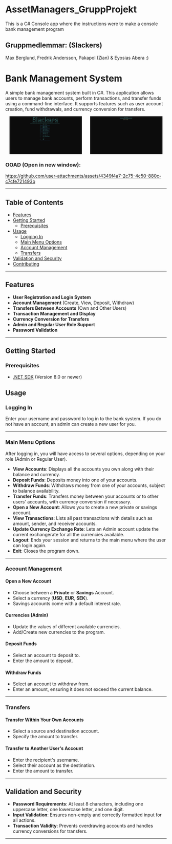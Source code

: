 # AssetManagers_GruppProjekt
This is a C# Console app where the instructions were to make a console bank management program

## Gruppmedlemmar: (Slackers)
Max Berglund, Fredrik Andersson, Pakapol (Zian) & Eyosias Abera :)

# Bank Management System

A simple bank management system built in C#. This application allows users to manage bank accounts, perform transactions, and transfer funds using a command-line interface. It supports features such as user account creation, fund withdrawals, and currency conversion for transfers.

<div style="display: flex; justify-content: space-around;">
  <img src="MainMenu.png" alt="Main Menu" width="45%" height="auto">
  <img src="LoginPage.png" alt="Login Page" width="45%" height="auto">
</div>

### OOAD (Open in new window):
https://github.com/user-attachments/assets/4349f4a7-2c75-4c50-880c-c7cfe721493b

---

## Table of Contents

- [Features](#features)
- [Getting Started](#getting-started)
  - [Prerequisites](#prerequisites)
- [Usage](#usage)
  - [Logging In](#logging-in)
  - [Main Menu Options](#main-menu-options)
  - [Account Management](#account-management)
  - [Transfers](#transfers)
- [Validation and Security](#validation-and-security)
- [Contributing](#contributing)

---

## Features

- **User Registration and Login System**
- **Account Management** (Create, View, Deposit, Withdraw)
- **Transfers Between Accounts** (Own and Other Users)
- **Transaction Management and Display**
- **Currency Conversion for Transfers**
- **Admin and Regular User Role Support**
- **Password Validation**

---

## Getting Started

### Prerequisites

- [.NET SDK](https://dotnet.microsoft.com/download) (Version 8.0 or newer)

## Usage

### Logging In

Enter your username and password to log in to the bank system. If you do not have an account, an admin can create a new user for you.

---

### Main Menu Options

After logging in, you will have access to several options, depending on your role (Admin or Regular User).

- **View Accounts**: Displays all the accounts you own along with their balance and currency.
- **Deposit Funds**: Deposits money into one of your accounts.
- **Withdraw Funds**: Withdraws money from one of your accounts, subject to balance availability.
- **Transfer Funds**: Transfers money between your accounts or to other users' accounts, with currency conversion if necessary.
- **Open a New Account**: Allows you to create a new private or savings account.
- **View Transactions**: Lists all past transactions with details such as amount, sender, and receiver accounts.
- **Update Currency Exchange Rate**: Lets an Admin account update the current exchangerate for all the currencies available.
- **Logout**: Ends your session and returns to the main menu where the user can login again.
- **Exit**: Closes the program down.

---

### Account Management

#### Open a New Account

- Choose between a **Private** or **Savings** Account.
- Select a currency (**USD**, **EUR**, **SEK**).
- Savings accounts come with a default interest rate.

#### Currencies (Admin)

- Update the values of different available currencies.
- Add/Create new currencies to the program.

#### Deposit Funds

- Select an account to deposit to.
- Enter the amount to deposit.

#### Withdraw Funds

- Select an account to withdraw from.
- Enter an amount, ensuring it does not exceed the current balance.

---

### Transfers

#### Transfer Within Your Own Accounts

- Select a source and destination account.
- Specify the amount to transfer.

#### Transfer to Another User's Account

- Enter the recipient's username.
- Select their account as the destination.
- Enter the amount to transfer.

---

## Validation and Security

- **Password Requirements**: At least 8 characters, including one uppercase letter, one lowercase letter, and one digit.
- **Input Validation**: Ensures non-empty and correctly formatted input for all actions.
- **Transaction Validity**: Prevents overdrawing accounts and handles currency conversions for transfers.

---
